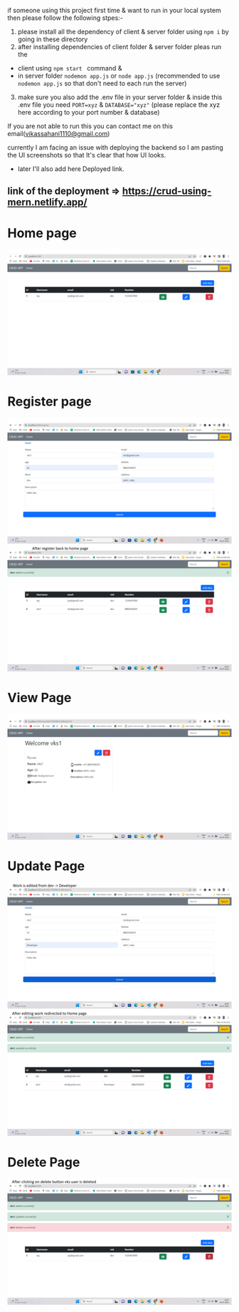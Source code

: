 if someone using this project first time & want to run in your local system then please follow the following stpes:-

1. please install all the dependency of client & server folder using `npm i` by going in these directory
2. after installing dependencies of client folder & server folder pleas run the

- client using `npm start ` command &
- in server folder `nodemon app.js` or `node app.js` (recommended to use `nodemon app.js` so that don't need to each run the server)

3. make sure you also add the .env file in your server folder & inside this .env file you need `PORT=xyz` & `DATABASE="xyz"` (please replace the xyz here according to your port number & database)

If you are not able to run this you can contact me on this email(vikassahani1110@gmail.com)

currently I am facing an issue with deploying the backend so I am pasting the UI screenshots so that It's clear that how UI looks.

- later I'll also add here Deployed link.

## link of the deployment => https://crud-using-mern.netlify.app/

# Home page

![Alt text](./uiImg/image.png)

# Register page

![Alt text](./uiImg/image-1.png)
![Alt text](./uiImg/image-2.png)

# View Page

![Alt text](./uiImg/image-3.png)

# Update Page

![Alt text](./uiImg/image-4.png)
![Alt text](./uiImg/image-5.png)

# Delete Page

![Alt text](./uiImg/image-6.png)
